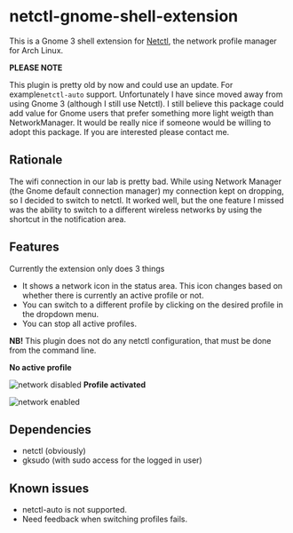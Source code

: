# netctl-gnome-shell-extension #
This is a Gnome 3 shell extension for  [Netctl](https://wiki.archlinux.org/index.php/Netctl), the network profile manager for Arch Linux.

**PLEASE NOTE**

This plugin is pretty old by now and could use an update. For example`netctl-auto` support. Unfortunately I have since moved away from using Gnome 3 (although I still use Netctl). I still believe this package could add value for Gnome users that prefer something more light weigth than NetworkManager. It would be really nice if someone would be willing to adopt this package. If you are interested please contact me.

## Rationale ##
The wifi connection in our lab is pretty bad. While using Network Manager (the Gnome default connection manager) my connection kept on dropping, so I decided to switch to netctl. It worked well, but the one feature I missed was the ability to switch to a different wireless networks by using the shortcut in the notification area.

## Features ##
Currently the extension only does 3 things
* It shows a network icon in the status area. This icon changes based on whether there is currently an active profile or not.
* You can switch to a different profile by clicking on the desired profile in the dropdown menu.
* You can stop all active profiles.

**NB!** This plugin does not do any netctl configuration, that must be done from the command line.

**No active profile**

![network disabled](https://github.com/tjaartvdwalt/netctl-gnome-shell-extension/blob/master/screenshots/network-disabled.png?raw=true)
**Profile activated**

![network enabled](https://github.com/tjaartvdwalt/netctl-gnome-shell-extension/blob/master/screenshots/network-enabled.png?raw=true)

## Dependencies ##
* netctl (obviously)
* gksudo (with sudo access for the logged in user)

## Known issues ##
* netctl-auto is not supported.
* Need feedback when switching profiles fails.
